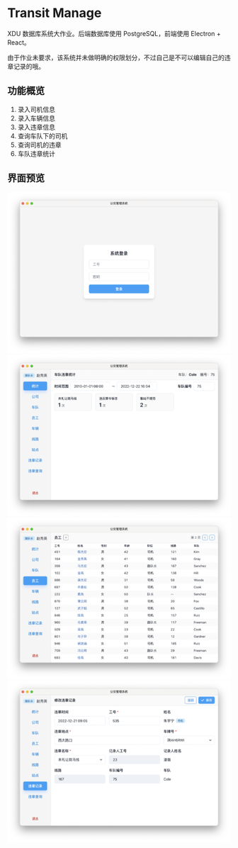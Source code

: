 # Transit Manage

XDU 数据库系统大作业。后端数据库使用 PostgreSQL，前端使用 Electron + React。

由于作业未要求，该系统并未做明确的权限划分，不过自己是不可以编辑自己的违章记录的哦。

## 功能概览
1. 录入司机信息
2. 录入车辆信息
3. 录入违章信息
4. 查询车队下的司机
5. 查询司机的违章
6. 车队违章统计

## 界面预览
![](screenshots/登录.png)
![](screenshots/统计.png)
![](screenshots/员工.png)
![](screenshots/违章.png)
